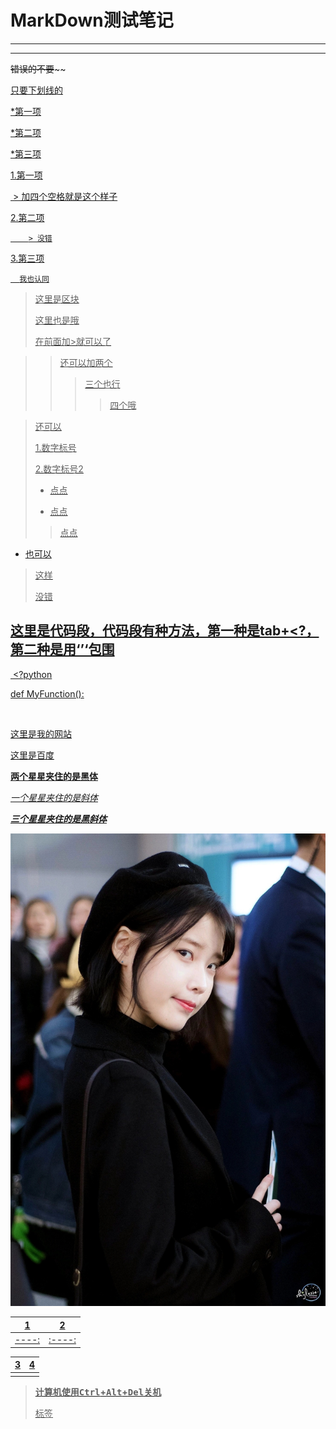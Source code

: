# MarkDown测试笔记

***

[^作者]:江悦  
[^学号]:20171000322
[^班级号]:111172

***



~~错误的不要~~~~

<u>只要下划线的<u></u>



*第一项

*第二项

*第三项

1.第一项

​	    > 加四个空格就是这个样子

2.第二项

 	    > 没错

3.第三项

  	  我也认同



>  这里是区块
>
>  这里也是哦
>
>  在前面加>就可以了

> >  还可以加两个
> >
> > > 三个也行
> > >
> > > > 四个哦



> 还可以
>
> 1.数字标号
>
> 2.数字标号2
>
> + 点点
>
> - 点点
>
> > 点点

+ 也可以

> 这样
>
> 没错

## 这里是代码段，代码段有种方法，第一种是tab+<?，第二种是用‘’‘包围



​		<?python

def MyFunction():

​		

[这里是我的网站](www.jxdalze.xyz)

[这里是百度](www.baidu.com)

**两个星星夹住的是黑体**

*一个星星夹住的是斜体*

***三个星星夹住的是黑斜体***



![alt 我家U宝](iu996.png)

|   1   |   2    |
| :---: | :----: |
| ----: | :----: |

|  3   |  4   |
| :--: | :--: |
|      |      |

> **计算机使用<kbd>Ctrl</kbd>+<kbd>Alt</kbd>+<kbd>Del</kbd>关机**
>
> <kbd></kbd>标签





